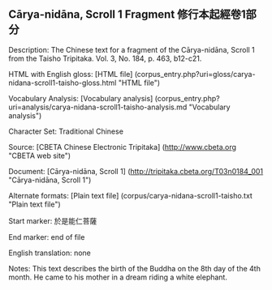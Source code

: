 ## Cārya-nidāna, Scroll 1 Fragment 修行本起經卷1部分

Description: The Chinese text for a fragment of the Cārya-nidāna, Scroll 1 from the Taisho Tripitaka. Vol. 3, No. 184, p. 463, b12-c21.

HTML with English gloss: [HTML file] (corpus_entry.php?uri=gloss/carya-nidana-scroll1-taisho-gloss.html "HTML file")

Vocabulary Analysis: [Vocabulary analysis] (corpus_entry.php?uri=analysis/carya-nidana-scroll1-taisho-analysis.md "Vocabulary analysis")

Character Set: Traditional Chinese

Source: [CBETA Chinese Electronic Tripitaka] (http://www.cbeta.org "CBETA web site")

Document: [Cārya-nidāna, Scroll 1] (http://tripitaka.cbeta.org/T03n0184_001 "Cārya-nidāna, Scroll 1")

Alternate formats: [Plain text file] (corpus/carya-nidana-scroll1-taisho.txt "Plain text file")

Start marker: 於是能仁菩薩

End marker: end of file

English translation: none

Notes: This text describes the birth of the Buddha on the 8th day of the 4th month. He came to his mother in a dream riding a white elephant.


